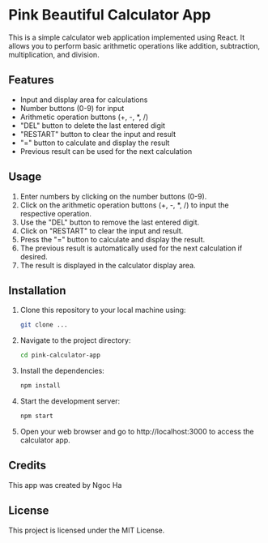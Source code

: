 # Pink Beautiful Calculator App

This is a simple calculator web application implemented using React. It allows you to perform basic arithmetic operations like addition, subtraction, multiplication, and division.

## Features

- Input and display area for calculations
- Number buttons (0-9) for input
- Arithmetic operation buttons (+, -, *, /)
- "DEL" button to delete the last entered digit
- "RESTART" button to clear the input and result
- "=" button to calculate and display the result
- Previous result can be used for the next calculation

## Usage

1. Enter numbers by clicking on the number buttons (0-9).
2. Click on the arithmetic operation buttons (+, -, *, /) to input the respective operation.
3. Use the "DEL" button to remove the last entered digit.
4. Click on "RESTART" to clear the input and result.
5. Press the "=" button to calculate and display the result.
6. The previous result is automatically used for the next calculation if desired.
7. The result is displayed in the calculator display area.

## Installation

1. Clone this repository to your local machine using:

   ```bash
   git clone ...

2. Navigate to the project directory:


     ```bash
     cd pink-calculator-app

3. Install the dependencies:

    ```bash
    npm install

4. Start the development server:

     ```bash
     npm start


5. Open your web browser and go to http://localhost:3000 to access the calculator app.


## Credits
This app was created by Ngoc Ha


## License

This project is licensed under the MIT License.




